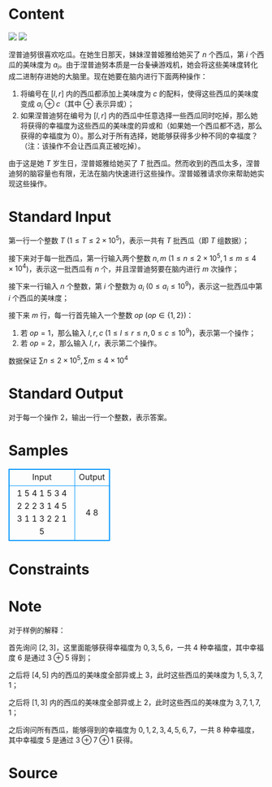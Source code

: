 
# Content

![](/source/lutece/ai-wo-he-ni-jiang-zhe-gua-chao-xiu-xian-de/img/aHR0cHM6Ly9zMS5heDF4LmNvbS8yMDIwLzA0LzA5L0c0MUVzMS5qcGc=.jpg) ![](/source/lutece/ai-wo-he-ni-jiang-zhe-gua-chao-xiu-xian-de/img/aHR0cHM6Ly9zMS5heDF4LmNvbS8yMDIwLzA0LzA5L0c0MVJGVS5qcGc=.jpg)

涅普迪努很喜欢吃瓜。在她生日那天，妹妹涅普姬雅给她买了 $n$ 个西瓜，第 $i$ 个西瓜的美味度为 $a_i$。由于涅普迪努本质是一台~~复读~~游戏机，她会将这些美味度转化成二进制存进她的大脑里。现在她要在脑内进行下面两种操作：

 1. 将编号在 $[l,r]$ 内的西瓜都添加上美味度为 $c$ 的配料，使得这些西瓜的美味度变成 $a_i\oplus c$（其中 $\oplus$ 表示异或）；
 2. 如果涅普迪努在编号为 $[l,r]$ 内的西瓜中任意选择一些西瓜同时吃掉，那么她将获得的幸福度为这些西瓜的美味度的异或和（如果她一个西瓜都不选，那么获得的幸福度为 $0$）。那么对于所有选择，她能够获得多少种不同的幸福度？（注：该操作不会让西瓜真正被吃掉）。

由于这是她 $T$ 岁生日，涅普姬雅给她买了 $T$ 批西瓜。然而收到的西瓜太多，涅普迪努的脑容量也有限，无法在脑内快速进行这些操作。涅普姬雅请求你来帮助她实现这些操作。

# Standard Input

第一行一个整数 $T$ ($1\leq T\leq 2\times 10^5$)，表示一共有 $T$ 批西瓜（即 $T$ 组数据）；

接下来对于每一批西瓜，第一行输入两个整数 $n,m$ ($1\leq n\leq 2\times 10^5,1\leq m \leq 4\times 10^4$)，表示这一批西瓜有 $n$ 个，并且涅普迪努要在脑内进行 $m$ 次操作；

接下来一行输入 $n$ 个整数，第 $i$ 个整数为 $a_i$ ($0\leq a_i\leq10^9$)，表示这一批西瓜中第 $i$ 个西瓜的美味度；

接下来 $m$ 行，每一行首先输入一个整数 $op$ ($op\in\{1,2\}$)：

 1. 若 $op=1$，那么输入 $l,r,c$ ($1\leq l\leq r\leq n,0\leq c\leq 10^9$)，表示第一个操作；
 2. 若 $op=2$，那么输入 $l,r$，表示第二个操作。

数据保证 $\sum n \leq 2\times 10^5,\sum m\leq 4\times 10^4$

# Standard Output

对于每一个操作 2，输出一行一个整数，表示答案。

# Samples

<style>
        table,table tr th, table tr td { border:1px solid #0094ff; }
        table { width: 200px; min-height: 25px; line-height: 25px; text-align: center; border-collapse: collapse;}   
    </style>
<table>
	<tr>
		<td>Input</td>
		<td>Output</td>
	</tr>
<tr><td>1
5 4
1 5 3 4 2
2 2 3
1 4 5 3
1 1 3 2
2 1 5</td><td>4
8</td></tr></table>


# Constraints



# Note

对于样例的解释：

首先询问 $[2,3]$，这里面能够获得幸福度为 $0,3,5,6$，一共 $4$ 种幸福度，其中幸福度 $6$ 是通过 $3\oplus 5$ 得到；

之后将 $[4,5]$ 内的西瓜的美味度全部异或上 $3$，此时这些西瓜的美味度为 $1, 5, 3, 7, 1$；

之后将 $[1,3]$ 内的西瓜的美味度全部异或上 $2$，此时这些西瓜的美味度为 $3, 7, 1, 7, 1$；

之后询问所有西瓜，能够得到的幸福度为 $0,1,2,3,4,5,6,7$，一共 $8$ 种幸福度，其中幸福度 $5$ 是通过 $3\oplus 7\oplus 1$ 获得。

# Source


